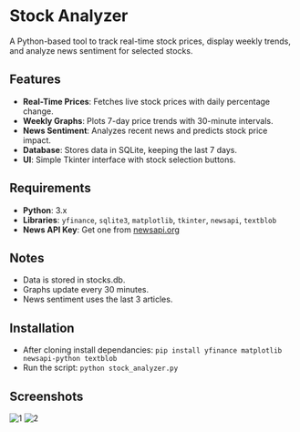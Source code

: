 # Stock Analyzer

A Python-based tool to track real-time stock prices, display weekly trends, and analyze news sentiment for selected stocks.

## Features

- **Real-Time Prices**: Fetches live stock prices with daily percentage change.
- **Weekly Graphs**: Plots 7-day price trends with 30-minute intervals.
- **News Sentiment**: Analyzes recent news and predicts stock price impact.
- **Database**: Stores data in SQLite, keeping the last 7 days.
- **UI**: Simple Tkinter interface with stock selection buttons.

## Requirements

- **Python**: 3.x
- **Libraries**: `yfinance`, `sqlite3`, `matplotlib`, `tkinter`, `newsapi`, `textblob`
- **News API Key**: Get one from [newsapi.org](https://newsapi.org/)

## Notes

- Data is stored in stocks.db.
- Graphs update every 30 minutes.
- News sentiment uses the last 3 articles.

## Installation

- After cloning install dependancies: `pip install yfinance matplotlib newsapi-python textblob`
- Run the script: `python stock_analyzer.py`

## Screenshots

![1](https://github.com/user-attachments/assets/075de9c0-d6ab-4d3b-bbf7-2097898842cb)
![2](https://github.com/user-attachments/assets/811d19ef-c62d-4771-8ddf-c1cf7e4adcf1)
